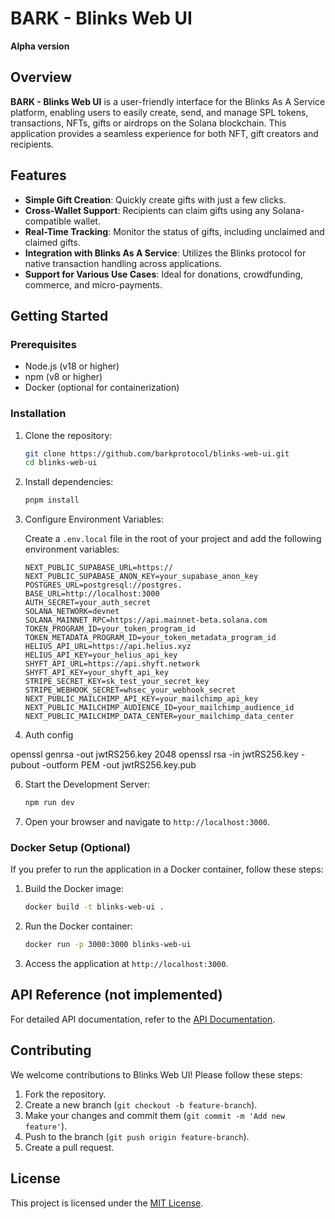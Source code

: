 # BARK - Blinks Web UI
**Alpha version**

## Overview

**BARK - Blinks Web UI** is a user-friendly interface for the Blinks As A Service platform, enabling users to easily create, send, and manage SPL tokens, transactions, NFTs, gifts or airdrops on the Solana blockchain. This application provides a seamless experience for both NFT, gift creators and recipients.

## Features

- **Simple Gift Creation**: Quickly create gifts with just a few clicks.
- **Cross-Wallet Support**: Recipients can claim gifts using any Solana-compatible wallet.
- **Real-Time Tracking**: Monitor the status of gifts, including unclaimed and claimed gifts.
- **Integration with Blinks As A Service**: Utilizes the Blinks protocol for native transaction handling across applications.
- **Support for Various Use Cases**: Ideal for donations, crowdfunding, commerce, and micro-payments.

## Getting Started

### Prerequisites

- Node.js (v18 or higher)
- npm (v8 or higher)
- Docker (optional for containerization)

### Installation

1. Clone the repository:

   ```bash
   git clone https://github.com/barkprotocol/blinks-web-ui.git
   cd blinks-web-ui
   ```

2. Install dependencies:

   ```bash
   pnpm install
   ```

3. Configure Environment Variables:

   Create a `.env.local` file in the root of your project and add the following environment variables:

   ```env
   NEXT_PUBLIC_SUPABASE_URL=https://
   NEXT_PUBLIC_SUPABASE_ANON_KEY=your_supabase_anon_key
   POSTGRES_URL=postgresql://postgres.
   BASE_URL=http://localhost:3000
   AUTH_SECRET=your_auth_secret
   SOLANA_NETWORK=devnet
   SOLANA_MAINNET_RPC=https://api.mainnet-beta.solana.com
   TOKEN_PROGRAM_ID=your_token_program_id
   TOKEN_METADATA_PROGRAM_ID=your_token_metadata_program_id
   HELIUS_API_URL=https://api.helius.xyz
   HELIUS_API_KEY=your_helius_api_key
   SHYFT_API_URL=https://api.shyft.network
   SHYFT_API_KEY=your_shyft_api_key
   STRIPE_SECRET_KEY=sk_test_your_secret_key
   STRIPE_WEBHOOK_SECRET=whsec_your_webhook_secret
   NEXT_PUBLIC_MAILCHIMP_API_KEY=your_mailchimp_api_key
   NEXT_PUBLIC_MAILCHIMP_AUDIENCE_ID=your_mailchimp_audience_id
   NEXT_PUBLIC_MAILCHIMP_DATA_CENTER=your_mailchimp_data_center
   ```
5. Auth config

openssl genrsa -out jwtRS256.key 2048
openssl rsa -in jwtRS256.key -pubout -outform PEM -out jwtRS256.key.pub

6. Start the Development Server:

   ```bash
   npm run dev
   ```

7. Open your browser and navigate to `http://localhost:3000`.

### Docker Setup (Optional)

If you prefer to run the application in a Docker container, follow these steps:

1. Build the Docker image:

   ```bash
   docker build -t blinks-web-ui .
   ```

2. Run the Docker container:

   ```bash
   docker run -p 3000:3000 blinks-web-ui
   ```

3. Access the application at `http://localhost:3000`.

## API Reference (not implemented)

For detailed API documentation, refer to the [API Documentation](link-to-api-docs).

## Contributing

We welcome contributions to Blinks Web UI! Please follow these steps:

1. Fork the repository.
2. Create a new branch (`git checkout -b feature-branch`).
3. Make your changes and commit them (`git commit -m 'Add new feature'`).
4. Push to the branch (`git push origin feature-branch`).
5. Create a pull request.

## License

This project is licensed under the [MIT License](LICENSE).

